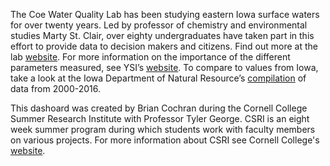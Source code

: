 The Coe Water Quality Lab has been studying eastern Iowa surface waters for over twenty years. Led by professor of chemistry and environmental studies Marty St. Clair, over eighty undergraduates have taken part in this effort to provide data to decision makers and citizens. Find out more at the lab [website](https://cwql.weebly.com/). For more information on the importance of the different parameters measured, see YSI’s [website](https://www.ysi.com/parameters). To compare to values from Iowa, take a look at the Iowa Department of Natural Resource’s [compilation](http://publications.iowa.gov/23899/1/WFS-2017-02.pdf) of data from 2000-2016.

This dashoard was created by Brian Cochran during the Cornell College Summer Research Institute with Professor Tyler George. CSRI is an eight week summer program during which students work with faculty members on various projects. For more information about CSRI see Cornell College's [website](https://www.cornellcollege.edu/academic-affairs/faculty-development/internal/summer-research.shtml).

